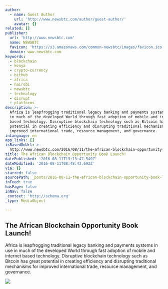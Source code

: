 ```yaml
---
author:
  - name: Guest Author
    url: 'http://www.newsbtc.com/author/guest-author/'
    avatar: {}
related: []
publisher:
  url: 'http://www.newsbtc.com'
  name: NEWSBTC
  favicon: 'https://s3.amazonaws.com/common-newsbtc/images/favicon.ico'
  domain: www.newsbtc.com
keywords:
  - blockchain
  - kenya
  - crypto-currency
  - bithub
  - africa
  - nairobi
  - newsbtc
  - technology
  - disrupt
  - platforms
description: >-
  Africa is leapfrogging traditional legacy banking and payments systems in use
  in much of the developed World through fast adoption of mobile and internet
  based technology. Disruptive blockchain technology such as Bitcoin has great
  potential in creating efficiency and disrupting traditional mechanisms for
  improved international trade, resource management, and governance.
inLanguage: en
app_links: []
isBasedOnUrl: >-
  http://www.newsbtc.com/2016/08/11/the-african-blockchain-opportunity-book-launch/
title: The African Blockchain Opportunity Book Launch!
datePublished: '2016-08-11T13:13:47.549Z'
dateModified: '2016-08-11T08:48:43.692Z'
via: {}
starred: false
sourcePath: _posts/2016-08-11-the-african-blockchain-opportunity-book-launch.md
inFeed: true
hasPage: false
inNav: false
_context: 'http://schema.org'
_type: MediaObject

---
```

<article style=""><h1>The African Blockchain Opportunity Book Launch!</h1><p>Africa is leapfrogging traditional legacy banking and payments systems in use in much of the developed World through fast adoption of mobile and internet based technology. Disruptive blockchain technology such as Bitcoin has great potential in creating efficiency and disrupting traditional mechanisms for improved international trade, resource management, and governance.</p><img src="http://s3.amazonaws.com/main-newsbtc-images/2016/08/11092346/600x370.png" /></article>